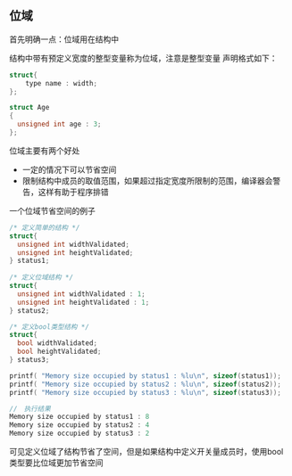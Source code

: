 ## 位域
首先明确一点：位域用在结构中

结构中带有预定义宽度的整型变量称为位域，注意是整型变量
声明格式如下：
```C++
struct{
    type name : width;
};

struct Age
{
  unsigned int age : 3;
};
```
位域主要有两个好处
* 一定的情况下可以节省空间
* 限制结构中成员的取值范围，如果超过指定宽度所限制的范围，编译器会警告，这样有助于程序排错

一个位域节省空间的例子
```C++
/* 定义简单的结构 */
struct{
  unsigned int widthValidated;
  unsigned int heightValidated;
} status1;
 
/* 定义位域结构 */
struct{
  unsigned int widthValidated : 1;
  unsigned int heightValidated : 1;
} status2;

/* 定义bool类型结构 */
struct{
  bool widthValidated;
  bool heightValidated;
} status3;

printf( "Memory size occupied by status1 : %lu\n", sizeof(status1));
printf( "Memory size occupied by status2 : %lu\n", sizeof(status2));
printf( "Memory size occupied by status3 : %lu\n", sizeof(status3));

//　执行结果
Memory size occupied by status1 : 8
Memory size occupied by status2 : 4
Memory size occupied by status3 : 2
```
可见定义位域了结构节省了空间，但是如果结构中定义开关量成员时，使用bool类型要比位域更加节省空间
